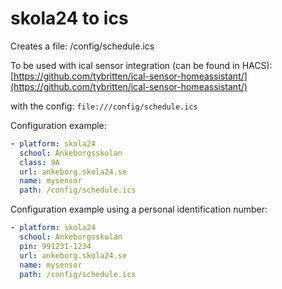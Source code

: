 # skola24 to ics

Creates a file: /config/schedule.ics

To be used with ical sensor integration (can be found in HACS):
[https://github.com/tybritten/ical-sensor-homeassistant/](https://github.com/tybritten/ical-sensor-homeassistant/)

with the config:
`file:///config/schedule.ics`

Configuration example:
```yaml
- platform: skola24
  school: Ankeborgsskolan
  class: 9A
  url: ankeborg.skola24.se
  name: mysensor
  path: /config/schedule.ics
```

Configuration example using a personal identification number:
```yaml
- platform: skola24
  school: Ankeborgsskolan
  pin: 991231-1234
  url: ankeborg.skola24.se
  name: mysensor
  path: /config/schedule.ics
```
